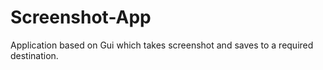 # Screenshot-App
Application based on Gui which takes screenshot and saves to a required destination.
